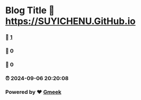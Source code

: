 # Blog Title :link: https://SUYICHENU.GitHub.io 
### :page_facing_up: [1](https://SUYICHENU.GitHub.io/tag.html) 
### :speech_balloon: 0 
### :hibiscus: 0 
### :alarm_clock: 2024-09-06 20:20:08 
### Powered by :heart: [Gmeek](https://github.com/Meekdai/Gmeek)
